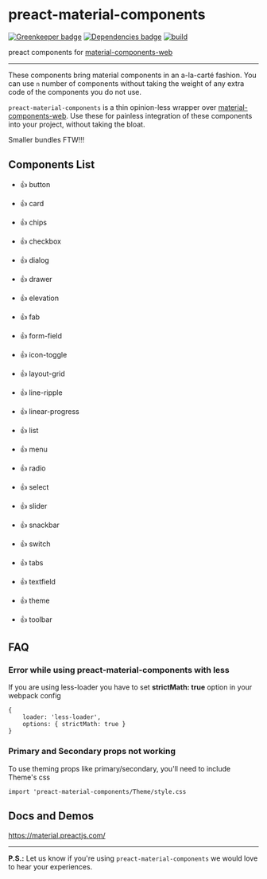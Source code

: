 # preact-material-components

[![Greenkeeper badge](https://badges.greenkeeper.io/prateekbh/preact-material-components.svg)](https://greenkeeper.io/)
[![Dependencies badge](https://david-dm.org/prateekbh/preact-material-components.svg)](https://david-dm.org/)
[![build](https://api.travis-ci.org/prateekbh/preact-material-components.svg?branch=master)](https://api.travis-ci.org/prateekbh/preact-material-components.svg?branch=master)

preact components for [material-components-web](https://github.com/material-components/material-components-web)

---

These components bring material components in an a-la-carté fashion.
You can use `n` number of components without taking the weight of any extra code of the components you do not use.

`preact-material-components` is a thin opinion-less wrapper over [material-components-web](https://github.com/material-components/material-components-web/tree/master/packages). Use these for painless integration of these components into your project, without taking the bloat.

Smaller bundles FTW!!!

## Components List

* 👍 button

* 👍 card

* 👍 chips

* 👍 checkbox

* 👍 dialog

* 👍 drawer

* 👍 elevation

* 👍 fab

* 👍 form-field

* 👍 icon-toggle

* 👍 layout-grid

* 👍 line-ripple

* 👍 linear-progress

* 👍 list

* 👍 menu

* 👍 radio

* 👍 select

* 👍 slider

* 👍 snackbar

* 👍 switch

* 👍 tabs

* 👍 textfield

* 👍 theme

* 👍 toolbar

## FAQ

### Error while using preact-material-components with **less**

If you are using less-loader you have to set **strictMath: true** option in your webpack config

```
{
	loader: 'less-loader',
	options: { strictMath: true }
}
```

### Primary and Secondary props not working

To use theming props like primary/secondary, you'll need to include Theme's css

```
import 'preact-material-components/Theme/style.css
```

## Docs and Demos

https://material.preactjs.com/

---

**P.S.:** Let us know if you're using `preact-material-components` we would love to hear your experiences.
